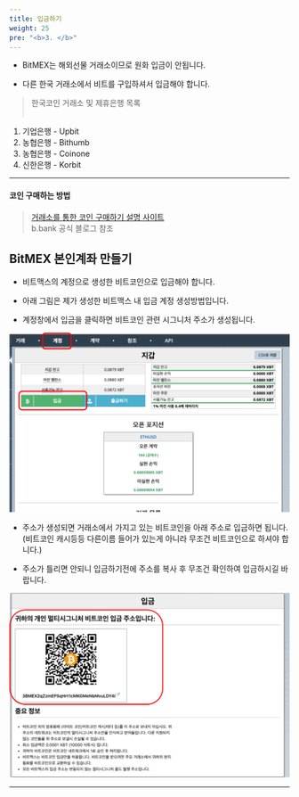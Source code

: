 ```yaml
---
title: 입금하기
weight: 25
pre: "<b>3. </b>"
---
```




- BitMEX는 해외선물 거래소이므로 원화 입금이 안됩니다.

- 다른 한국 거래소에서 비트를 구입하셔서 입금해야 합니다.

>한국코인 거래소 및 제휴은행 목록</br></br>
1. 기업은행 - Upbit</br>
2. 농협은행 - Bithumb</br>
3. 농협은행 - Coinone</br>
4. 신한은행 - Korbit</br>

---

#### 코인 구매하는 방법

>[거래소를 통한 코인 구매하기 설명 사이트](https://blog.naver.com/bebank/221547439028)</br>
b.bank 공식 블로그 참조



## BitMEX 본인계좌 만들기

- 비트맥스의 계정으로 생성한 비트코인으로 입금해야 합니다.

- 아래 그림은 제가 생성한 비트맥스 내 입금 계정 생성방법입니다.

- 계정창에서 입금을 클릭하면 비트코인 관련 시그니처 주소가 생성됩니다.

![](/picture/wallet1.png?width=100%&height=50%)

- 주소가 생성되면 거래소에서 가지고 있는 비트코인을 아래 주소로 입금하면 됩니다.</br>
(비트코인 캐시등등 다른이름 들어가 있는게 아니라 무조건 비트코인으로 하셔야 합니다.)

- 주소가 틀리면 안되니 입금하기전에 주소를 복사 후 무조건 확인하여 입금하시길 바랍니다.

![](/picture/wallet2.png?width=100%&height=50%)


---








